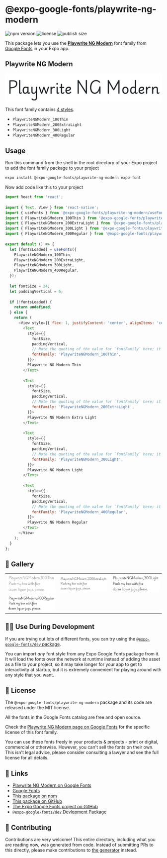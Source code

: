 # @expo-google-fonts/playwrite-ng-modern

![npm version](https://flat.badgen.net/npm/v/@expo-google-fonts/playwrite-ng-modern)
![license](https://flat.badgen.net/github/license/expo/google-fonts)
![publish size](https://flat.badgen.net/packagephobia/install/@expo-google-fonts/playwrite-ng-modern)

This package lets you use the [**Playwrite NG Modern**](https://fonts.google.com/specimen/Playwrite+NG+Modern) font family from [Google Fonts](https://fonts.google.com/) in your Expo app.

## Playwrite NG Modern

![Playwrite NG Modern](./font-family.png)

This font family contains [4 styles](#-gallery).

- `PlaywriteNGModern_100Thin`
- `PlaywriteNGModern_200ExtraLight`
- `PlaywriteNGModern_300Light`
- `PlaywriteNGModern_400Regular`

## Usage

Run this command from the shell in the root directory of your Expo project to add the font family package to your project
```sh
expo install @expo-google-fonts/playwrite-ng-modern expo-font
```

Now add code like this to your project
```js
import React from 'react';

import { Text, View } from 'react-native';
import { useFonts } from '@expo-google-fonts/playwrite-ng-modern/useFonts';
import { PlaywriteNGModern_100Thin } from '@expo-google-fonts/playwrite-ng-modern/100Thin';
import { PlaywriteNGModern_200ExtraLight } from '@expo-google-fonts/playwrite-ng-modern/200ExtraLight';
import { PlaywriteNGModern_300Light } from '@expo-google-fonts/playwrite-ng-modern/300Light';
import { PlaywriteNGModern_400Regular } from '@expo-google-fonts/playwrite-ng-modern/400Regular';

export default () => {
  let [fontsLoaded] = useFonts({
    PlaywriteNGModern_100Thin,
    PlaywriteNGModern_200ExtraLight,
    PlaywriteNGModern_300Light,
    PlaywriteNGModern_400Regular,
  });

  let fontSize = 24;
  let paddingVertical = 6;

  if (!fontsLoaded) {
    return undefined;
  } else {
    return (
      <View style={{ flex: 1, justifyContent: 'center', alignItems: 'center' }}>
        <Text
          style={{
            fontSize,
            paddingVertical,
            // Note the quoting of the value for `fontFamily` here; it expects a string!
            fontFamily: 'PlaywriteNGModern_100Thin',
          }}>
          Playwrite NG Modern Thin
        </Text>

        <Text
          style={{
            fontSize,
            paddingVertical,
            // Note the quoting of the value for `fontFamily` here; it expects a string!
            fontFamily: 'PlaywriteNGModern_200ExtraLight',
          }}>
          Playwrite NG Modern Extra Light
        </Text>

        <Text
          style={{
            fontSize,
            paddingVertical,
            // Note the quoting of the value for `fontFamily` here; it expects a string!
            fontFamily: 'PlaywriteNGModern_300Light',
          }}>
          Playwrite NG Modern Light
        </Text>

        <Text
          style={{
            fontSize,
            paddingVertical,
            // Note the quoting of the value for `fontFamily` here; it expects a string!
            fontFamily: 'PlaywriteNGModern_400Regular',
          }}>
          Playwrite NG Modern Regular
        </Text>
      </View>
    );
  }
};

```

## 🔡 Gallery


||||
|-|-|-|
|![PlaywriteNGModern_100Thin](.//100Thin/PlaywriteNGModern_100Thin.ttf.png)|![PlaywriteNGModern_200ExtraLight](.//200ExtraLight/PlaywriteNGModern_200ExtraLight.ttf.png)|![PlaywriteNGModern_300Light](.//300Light/PlaywriteNGModern_300Light.ttf.png)||
|![PlaywriteNGModern_400Regular](.//400Regular/PlaywriteNGModern_400Regular.ttf.png)||||


## 👩‍💻 Use During Development

If you are trying out lots of different fonts, you can try using the [`@expo-google-fonts/dev` package](https://github.com/expo/google-fonts/tree/master/font-packages/dev#readme).

You can import *any* font style from any Expo Google Fonts package from it. It will load the fonts
over the network at runtime instead of adding the asset as a file to your project, so it may take longer
for your app to get to interactivity at startup, but it is extremely convenient
for playing around with any style that you want.

## 📖 License

The `@expo-google-fonts/playwrite-ng-modern` package and its code are released under the MIT license.

All the fonts in the Google Fonts catalog are free and open source.

Check the [Playwrite NG Modern page on Google Fonts](https://fonts.google.com/specimen/Playwrite+NG+Modern) for the specific license of this font family.

You can use these fonts freely in your products & projects - print or digital, commercial or otherwise. However, you can't sell the fonts on their own. This isn't legal advice, please consider consulting a lawyer and see the full license for all details.

## 🔗 Links

- [Playwrite NG Modern on Google Fonts](https://fonts.google.com/specimen/Playwrite+NG+Modern)
- [Google Fonts](https://fonts.google.com/)
- [This package on npm](https://www.npmjs.com/package/@expo-google-fonts/playwrite-ng-modern)
- [This package on GitHub](https://github.com/expo/google-fonts/tree/master/font-packages/playwrite-ng-modern)
- [The Expo Google Fonts project on GitHub](https://github.com/expo/google-fonts)
- [`@expo-google-fonts/dev` Devlopment Package](https://github.com/expo/google-fonts/tree/master/font-packages/dev)

## 🤝 Contributing

Contributions are very welcome! This entire directory, including what you are reading now, was generated from code. Instead of submitting PRs to this directly, please make contributions to [the generator](https://github.com/expo/google-fonts/tree/master/packages/generator) instead.
